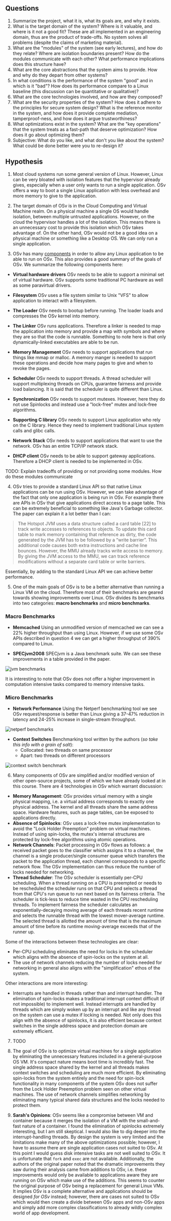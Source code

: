 ## Questions

1. Summarize the project, what it is, what its goals are, and why it exists.
2. What is the target domain of the system? Where is it valuable, and where is it not a good fit? These are all implemented in an engineering domain, thus are the product of trade-offs. No system solves all problems (despite the claims of marketing material).
3. What are the "modules" of the system (see early lectures), and how do they relate? Where are isolation boundaries present? How do the modules communicate with each other? What performance implications does this structure have?
4. What are the core abstractions that the system aims to provide. How and why do they depart from other systems?
5. In what conditions is the performance of the system "good" and in which is it "bad"? How does its performance compare to a Linux baseline (this discussion can be quantitative or qualitative)?
6. What are the core technologies involved, and how are they composed?
7. What are the security properties of the system? How does it adhere to the principles for secure system design? What is the reference monitor in the system, and how does it provide complete mediation, tamperproof-ness, and how does it argue trustworthiness?
8. What optimizations exist in the system? What are the "key operations" that the system treats as a fast-path that deserve optimization? How does it go about optimizing them?
9. Subjective: What do you like, and what don't you like about the system? What could be done better were you to re-design it?


## Hypothesis

1. Most cloud systems run some general version of Linux. However, Linux can be very bloated with isolation features that the hypervisor already gives, especially when a user only wants to run a single application. OSv offers a way to boot a single Linux application with less overhead and more memory to give to the application.

2. The target domain of OSv is in the Cloud Computing and Virtual Machine realm. On a physical machine a single OS would handle isolation, between multiple untrusted applications. However, on the cloud the hypervisor handles a lot of the isolation. This means there is an unnecessary cost to provide this isolation which OSv takes advantage of. On the other hand, OSv would not be a good idea on a physical machine or something like a Desktop OS. We can only run a single application.

3. OSv has many [components](https://github.com/cloudius-systems/osv/wiki/Components-of-OSv) in order to allow any Linux application to be able to run on OSv. This also provides a good summary of the goals of OSv.  We summarize the following components here:

- **Virtual hardware drivers**
OSv needs to be able to support a minimal set of virtual hardware. OSv supports some traditional PC hardware as well as some paravirtual drivers.

- **Filesystem**
OSv uses a file system similar to Unix "VFS" to allow application to interact with a filesystem.

- **The Loader**
OSv needs to bootup before running. The loader loads and compresses the OSv kernel into memory.

- **The Linker**
OSv runs applications. Therefore a linker is needed to map the application into memory and provide a map with symbols and where they are so that the code is runnable. Something to note here is that only dynamically-linked executables are able to be run.


- **Memory Management**
OSv needs to support applications that run things like mmap or malloc. A memory manger is needed to support these operations and decide how many pages to give and when to revoke the pages.

- **Scheduler**
OSv needs to support threads. A thread scheduler will support multiplexing threads on CPUs, guarantee fairness and provide load balancing. It is said that the scheduler is quite different than Linux.

- **Synchronization**
OSv needs to support mutexes. However, here they do not use Spinlocks and instead use a "lock-free" mutex and lock-free algorithms.

- **Supporting C library**
OSv needs to support Linux application who rely on the C library. Hence they need to implement traditional Linux system calls and glibc calls.

- **Network Stack**
OSv needs to support applications that want to use the network. OSv has an entire TCP/IP network stack.

- **DHCP client**
OSv needs to be able to support gateway applications. Therefore a DHCP client is needed to be implemented in OSv.

TODO: Explain tradeoffs of providing or not providing some modules. How do these modules communicate

4. OSv tries to provide a standard Linux API so that native Linux applications can be run using OSv. However, we can take advantage of the fact that only one application is being run in OSv. For example there are APIs in OSv that give applications direct access to a page table. This can be extremely beneficial to something like Java's Garbage collector. The paper can explain it a lot better than I can:

> The Hotspot JVM uses a data structure called a card table [22] to track write accesses to references to objects. To update this card table to mark memory containing that reference as dirty, the code generated by the JVM has to be followed by a “write barrier”. This additional code causes both extra instructions and cache line bounces. However, the MMU already tracks write access to memory. By giving the JVM access to the MMU, we can track reference modifications without a separate card table or write barriers.

Essentially, by adding to the standard Linux API we can achieve better performance.

5. One of the main goals of OSv is to be a better alternative than running a Linux VM on the cloud. Therefore most of their benchmarks are geared towards showing improvements over Linux. OSv divides its benchmarks into two categories: **macro benchmarks** and **micro benchmarks**.

### Macro Benchmarks
- **Memcached**
Using an unmodified version of memcached we can see a 22% higher throughput than using Linux. However, if we use some OSv APIs described in question 4 we can get a higher throughput of 390% compared to Linux.

- **SPECjvm2008**
SPECjvm is a Java benchmark suite. We can see these improvements in a table provided in the paper.

![jvm benchmarks](assets/benchmarks_SPECJava.png)


It is interesting to note that OSv does not offer a higher improvement in computation intensive tasks compared to memory intensive tasks.

### Micro Benchmarks
- **Network Performance**
Using the Netperf benchmarking tool we see OSv request/response is better than Linux giving a 37-47% reduction in latency and 24-25% increase in single-stream throughput.

![netperf benchmarks](assets/benchmarks_network.png)

- **Context Switches**
Benchmarking tool written by the authors (*so take this info with a grain of salt*):
  - Collocated: two threads on same processor
  - Apart: two threads on different processors


![context switch benchmark](assets/benchmark_cs.png)


6. Many components of OSv are simplified and/or modified version of other open-source projects, some of which we have already looked at in this course. There are 4 technologies in OSv which warrant discussion:
- **Memory Management**: OSv provides virtual memory with a single physical mapping, i.e. a virtual address corresponds to exactly one physical address. The kernel and all threads share the same address space. Hardware features, such as page tables, can be exposed to applications directly.
- **Absence of Spinlocks**: OSv uses a lock-free mutex implementation to avoid the "Lock Holder Preemption" problem on virtual machines. Instead of using spin-locks, the mutex's internal structures are protected by lock-free algorithms using atomic operations.  
- **Network Channels**: Packet processing in OSv flows as follows: a received packet goes to the classifier which assigns it to a channel, the channel is a single producer/single consumer queue which transfers the packet to the application thread, each channel corresponds to a specific network flow. The OSv implementation can thus reduce the number of locks needed for networking.
- **Thread Scheduler**: The OSv scheduler is essentially per-CPU scheduling. When a thread running on a CPU is preempted or needs to be rescheduled the scheduler runs on that CPU and selects a thread from that CPU's run queue to run next based on its fairness criteria. The scheduler is tick-less to reduce time wasted in the CPU rescheduling threads. To implement fairness the scheduler calculates an exponentially-decaying moving average of each threads recent runtime and selects the runnable thread with the lowest mover-average runtime. The selected thread is allotted the amount of time that is the maximum amount of time before its runtime moving-average exceeds that of the runner up.

Some of the interactions between these technologies are clear:
- Per-CPU scheduling eliminates the need for locks in the scheduler which aligns with the absence of spin-locks on the system at all.
- The use of network channels reducing the number of locks needed for networking in general also aligns with the "simplification" ethos of the system.

Other interactions are more interesting:
- Interrupts are handled in threads rather than and interrupt handler. The elimination of spin-locks makes a traditional interrupt context difficult (if not impossible) to implement well. Instead interrupts are handled by threads which are simply woken up by an interrupt and like any thread on the system can use a mutex if locking is needed. Not only does this align with the absence of spinlocks, it is also efficient because context switches in the single address space and protection domain are extremely efficient.

7. TODO

8. The goal of OSv is to optimize virtual machines for a single application by eliminating the unnecessary features included in a general-purpose OS VM. It's compact nature means boot time is incredibly fast. The single address space shared by the kernel and all threads makes context switches and scheduling are much more efficient. By eliminating spin-locks from the system entirely and the need for spin-lock functionality in many components of the system OSv does not suffer from the Lock Holder Preemption problem seen on other virtual machines. The use of network channels simplifies networking by eliminating many typical shared data structures and the locks needed to protect them.

9. **Sarah's Opinions**: OSv seems like a compromise between VM and container because it merges the isolation of a VM with the small-and-fast nature of a container. I found the elimination of spinlocks extremely interesting, but I am still skeptical. I would also like to dig deeper into the interrupt-handling threads. By design the system is very limited and the limitations make many of the above optimizations possible; however, I have to assume there are single application cases not suited to OSv. At this point I would guess disk intensive tasks are not well suited to OSv. It is unfortunate that `fork` and `exec` are not available. Additionally, the authors of the original paper noted that the dramatic improvements they saw during their analysis came from additions to OSv, i.e. these improvements would only be available to applications aware they are running on OSv which make use of the additions. This seems to counter the original purpose of OSv being a replacement for general Linux VMs. It implies OSv is a complete alternative and applications should be designed *for OSv* instead; however, there are cases not suited to OSv which would then create a divide between OSv apps and non-OSv apps and simply add more complex classifications to already wildly complex world of app development.
